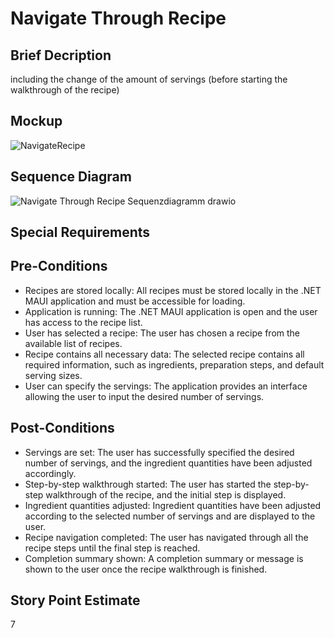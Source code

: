 # Navigate Through Recipe
## Brief Decription
including the change of the amount of servings (before starting the walkthrough of the recipe)

## Mockup
![NavigateRecipe](https://github.com/user-attachments/assets/508fe8b1-67b2-4dd4-9183-84fdd3570596)
## Sequence Diagram
![Navigate Through Recipe Sequenzdiagramm drawio](https://github.com/user-attachments/assets/683c6d26-bc66-48d2-922d-03a593b4aa66)

## Special Requirements

## Pre-Conditions
* Recipes are stored locally: All recipes must be stored locally in the .NET MAUI application and must be accessible for loading.
* Application is running: The .NET MAUI application is open and the user has access to the recipe list.
* User has selected a recipe: The user has chosen a recipe from the available list of recipes.
* Recipe contains all necessary data: The selected recipe contains all required information, such as ingredients, preparation steps, and default serving sizes.
* User can specify the servings: The application provides an interface allowing the user to input the desired number of servings.

## Post-Conditions
* Servings are set: The user has successfully specified the desired number of servings, and the ingredient quantities have been adjusted accordingly.
* Step-by-step walkthrough started: The user has started the step-by-step walkthrough of the recipe, and the initial step is displayed.
* Ingredient quantities adjusted: Ingredient quantities have been adjusted according to the selected number of servings and are displayed to the user.
* Recipe navigation completed: The user has navigated through all the recipe steps until the final step is reached.
* Completion summary shown: A completion summary or message is shown to the user once the recipe walkthrough is finished.

## Story Point Estimate
7

